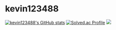 # kevin123488
[![kevin123488's GitHub stats](https://github-readme-stats.vercel.app/api?username=kevin123488&hide=prs&show_icons=true&theme=tokyonight)](https://github.com/kevin123488/github-readme-stats)
[![Solved.ac Profile](http://mazassumnida.wtf/api/v2/generate_badge?boj=kevin123488)](https://solved.ac/kevin123488/)
<a href="[mailto:kevin12348878@gmail.com]" target="_blank"><img src="https://img.shields.io/badge/[Gmail]-[#EA4335]?style=flat-square&logo=[Gmail]&logoColor=white"/></a>

